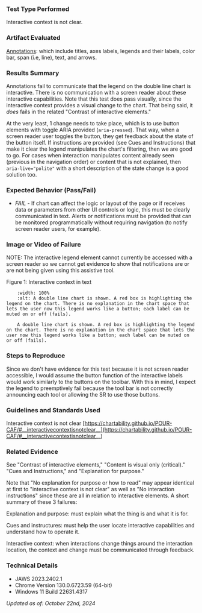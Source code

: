 ### Test Type Performed
Interactive context is not clear.

### Artifact Evaluated
[Annotations](https://docs.bokeh.org/en/latest/docs/user_guide/interaction.html): which include titles, axes labels, legends and their labels, color bar, span (i.e, line), text, and arrows.

### Results Summary
Annotations fail to communicate that the legend on the double line chart is interactive. There is no communication with a screen reader about these interactive capabilities. Note that this test does pass visually, since the interactive context provides a visual change to the chart. That being said, it *does* fails in the related "Contrast of interactive elements."

At the very least, 1 change needs to take place, which is to use button elements with toggle ARIA provided (`aria-pressed`). That way, when a screen reader user toggles the button, they get feedback about the state of the button itself. If instructions are provided (see Cues and Instructions) that make it clear the legend manipulates the chart's filtering, then we are good to go. For cases when interaction manipulates content already seen (previous in the navigation order) or content that is not explained, then `aria-live="polite"` with a short description of the state change is a good solution too.

### Expected Behavior (Pass/Fail)
- *FAIL* - If chart can affect the logic or layout of the page or if receives data or parameters from other UI controls or logic, this must be clearly communicated in text. Alerts or notifications must be provided that can be monitored programmatically without requiring navigation (to notify screen reader users, for example). 

### Image or Video of Failure 
NOTE: The interactive legend element cannot currently be accessed with a screen reader so we cannot get evidence to show that notifications are or are not being given using this assistive tool.

Figure 1: Interactive context in text
```{figure} ./assets/annotations_interactive-context.png
    :width: 100%
    :alt: A double line chart is shown. A red box is highlighting the legend on the chart. There is no explanation in the chart space that lets the user now this legend works like a button; each label can be muted on or off (fails).

    A double line chart is shown. A red box is highlighting the legend on the chart. There is no explanation in the chart space that lets the user now this legend works like a button; each label can be muted on or off (fails).
```

### Steps to Reproduce

Since we don't have evidence for this test because it is not screen reader accessible, I would assume the button function of the interactive labels would work similarly to the buttons on the toolbar. With this in mind, I expect the legend to preemptively fail because the tool bar is not correctly announcing each tool or allowing the SR to use those buttons. 

### Guidelines and Standards Used
Interactive context is not clear [https://chartability.github.io/POUR-CAF/#__interactivecontextisnotclear__](https://chartability.github.io/POUR-CAF/#__interactivecontextisnotclear__)

### Related Evidence
See "Contrast of interactive elements," "Content is visual only (critical)." "Cues and Instructions," and "Explanation for purpose."

Note that "No explanation for purpose or how to read" may appear identical at first to "interactive context is not clear" as well as "No interaction instructions" since these are all in relation to interactive elements. A short summary of these 3 failures:

Explanation and purpose: must explain what the thing is and what it is for.

Cues and instructures: must help the user locate interactive capabilities and understand how to operate it.

Interactive context: when interactions change things around the interaction location, the context and change must be communicated through feedback.

<!-- ### Known or Documented Issues
(If there is already a github issue created for this test or a related test, it will be listed here.) -->

### Technical Details
- JAWS 2023.2402.1
- Chrome Version 130.0.6723.59 (64-bit)
- Windows 11 Build 22631.4317

*Updated as of: October 22nd, 2024*

<!-- ### Notes -->
